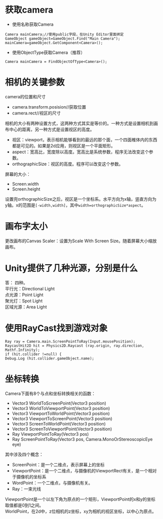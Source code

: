 # 获取camera
* 使用名称获取Camera
```
Camera mainCamera;//使用public字段，在Unity Editor里面绑定
GameObject gameObject=GameObject.Find("Main Camera");
mainCamera=gameObject.GetComponent<Camera>();
```
* 使用ObjectType获取Camera（推荐）
```
Camera mainCamera = FindObjectOfType<Camera>();
```

# 相机的关键参数
camera的位置和尺寸
* camera.transform.posision//获取位置
* camera.rect//视区的尺寸

相机的大小有两种设置方式，这两种方式其实是等价的。一种方式是设置相机到画布中心的距离，另一种方式是设置视区的高度。  
* 视区：viewport，表示相机能够看到的最远的那个面，一个四面椎体内的东西都是可见的。如果是2d应用，则视区是一个平面矩形。
* aspect：宽高比，宽度除以高度。宽高比是系统参数，程序无法改变这个参数。
* orthographicSize：视区的高度。程序可以改变这个参数。  

屏幕的大小：
* Screen.width
* Screen.height

设置完orthographicSize之后，视区是一个坐标系。水平方向为x轴，竖直方向为y轴。x的范围是`[-width,width]`，其中`width=orthographicSize*aspect`。  

# 画布字太小
更改画布的Canvas Scaler：设置为Scale With Screen Size。随着屏幕大小缩放画布。


# Unity提供了几种光源，分别是什么
答：
四种。  
平行光：Directional Light  
点光源：Point Light  
聚光灯：Spot Light  
区域光源：Area Light  


# 使用RayCast找到游戏对象
```
Ray ray = Camera.main.ScreenPointToRay(Input.mousePosition);
RaycastHit2D hit = Physics2D.Raycast (ray.origin, ray.direction, Mathf.Infinity);
if (hit.collider !=null) {
Debug.Log (hit.collider.gameObject.name);
```

# 坐标转换
Camera下面有8个与点和坐标转换相关的函数：
* Vector3 WorldToScreenPoint(Vector3 position)
* Vector3 WorldToViewportPoint(Vector3 position) 
* Vector3 ViewportToWorldPoint(Vector3 position) 
* Vector3 ViewportToScreenPoint(Vector3 position)
* Vector3 ScreenToWorldPoint(Vector3 position)
* Vector3 ScreenToViewportPoint(Vector3 position)
* Ray ViewportPointToRay(Vector3 pos)
* Ray ScreenPointToRay(Vector3 pos, Camera.MonoOrStereoscopicEye eye)

[](./res/unity坐标转换.jpg)  

其中涉及四个概念：
* ScreenPoint：是一个二维点，表示屏幕上的坐标
* ViewportPoint：是一个二维点，与摄像机的ViewportRect有关，是一个相对于摄像机的坐标系
* WordPoint：一个二维点，与摄像机有关。  
* Ray：一束光线

ViewportPoint是一个以左下角为原点的一个矩形，ViewportPoint的x和y的坐标取值都是0到1之间。  
WorldPoint，在2d中，z位相机的z坐标，xy为相机的视区坐标，以中心为原点。  